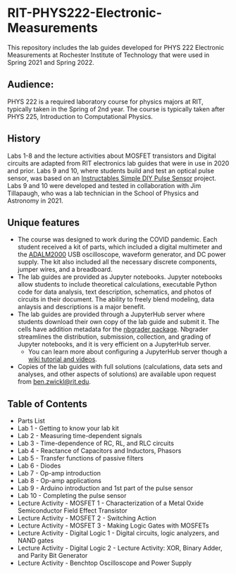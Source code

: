 # RIT-PHYS222-Electronic-Measurements

This repository includes the lab guides developed for PHYS 222 Electronic Measurements at Rochester Institute of Technology that were used in Spring 2021 and Spring 2022.

## Audience: 
PHYS 222 is a required laboratory course for physics majors at RIT, typically taken in the Spring of 2nd year. The course is typically taken after PHYS 225, Introduction to Computational Physics. 

## History
Labs 1-8 and the lecture activities about MOSFET transistors and Digital circuits are adapted from RIT electronics lab guides that were in use in 2020 and prior. Labs 9 and 10, where students build and test an optical pulse sensor, was based on an [Instructables Simple DIY Pulse Sensor](https://www.instructables.com/Simple-DIY-Pulse-Sensor/) project. Labs 9 and 10 were developed and tested in collaboration with Jim Tillapaugh, who was a lab technician in the School of Physics and Astronomy in 2021. 

## Unique features

* The course was designed to work during the COVID pandemic. Each student received a kit of parts, which included a digital multimeter and the [ADALM2000](https://www.analog.com/en/design-center/evaluation-hardware-and-software/evaluation-boards-kits/adalm2000.html) USB oscilloscope, waveform generator, and DC power supply. The kit also included all the necessary discrete components, jumper wires, and a breadboard. 
* The lab guides are provided as Jupyter notebooks. Jupyter notebooks allow students to include theoretical calculations, executable Python code for data analysis, text description, schematics, and photos of circuits in their document. The ability to freely blend modeling, data anlaysis and descriptions is a major benefit. 
* The lab guides are provided through a JupyterHub server where students download their own copy of the lab guide and submit it. The cells have addition metadata for the [nbgrader package](https://nbgrader.readthedocs.io/en/stable/).  Nbgrader streamlines the distribution, submission, collection, and grading of Jupyter notebooks, and it is very efficient on a JupyterHub server.  
    * You can learn more about configuring a JupyterHub server though a [wiki tutorial and videos](https://wiki.rit.edu/display/JupyterForTeaching/JupyterHub+Tutorial).
 * Copies of the lab guides with full solutions (calculations, data sets and analyses, and other aspects of solutions) are available upon request from ben.zwickl@rit.edu.

## Table of Contents

* Parts List
* Lab 1 - Getting to know your lab kit
* Lab 2 - Measuring time-dependent signals
* Lab 3 - Time-dependence of RC, RL, and RLC circuits
* Lab 4 - Reactance of Capacitors and Inductors, Phasors
* Lab 5 - Transfer functions of passive filters
* Lab 6 - Diodes
* Lab 7 - Op-amp introduction
* Lab 8 - Op-amp applications
* Lab 9 - Arduino introduction and 1st part of the pulse sensor
* Lab 10 - Completing the pulse sensor
* Lecture Activity - MOSFET 1 - Characterization of a Metal Oxide Semiconductor Field Effect Transistor
* Lecture Activity - MOSFET 2 - Switching Action
* Lecture Activity - MOSFET 3 - Making Logic Gates with MOSFETs
* Lecture Activity - Digital Logic 1 - Digital circuits, logic analyzers, and NAND gates
* Lecture Activity - Digital Logic 2 - Lecture Activity: XOR, Binary Adder, and Parity Bit Generator
* Lecture Activity - Benchtop Oscilloscope and Power Supply
